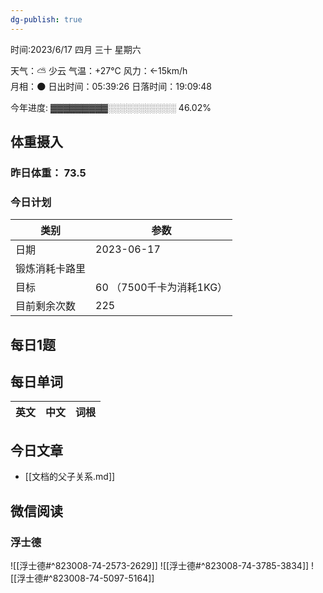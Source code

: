 ```yaml
---
dg-publish: true
---
```



时间:2023/6/17 四月 三十 星期六

天气：⛅️  少云 气温：+27°C 风力：←15km/h  
月相：🌑 日出时间：05:39:26 日落时间：19:09:48

今年进度: ▓▓▓▓▓▓▓▓▓░░░░░░░░░░░ 46.02%

## 体重摄入

### 昨日体重： 73.5
### 今日计划

| 类别           | 参数                    |
| -------------- | ----------------------- |
| 日期           | 2023-06-17               |
| 锻炼消耗卡路里 | |
| 目标           | 60      （7500千卡为消耗1KG）                |
| 目前剩余次数               |        225                  |



## 每日1题


## 每日单词

| 英文       | 中文       |词根|
| ---------- | ---------- | ---|


## 今日文章

- [[文档的父子关系.md]]

## 微信阅读

<!-- start of weread -->

### 浮士德
![[浮士德#^823008-74-2573-2629]]
![[浮士德#^823008-74-3785-3834]]
![[浮士德#^823008-74-5097-5164]]

<!-- end of weread -->
